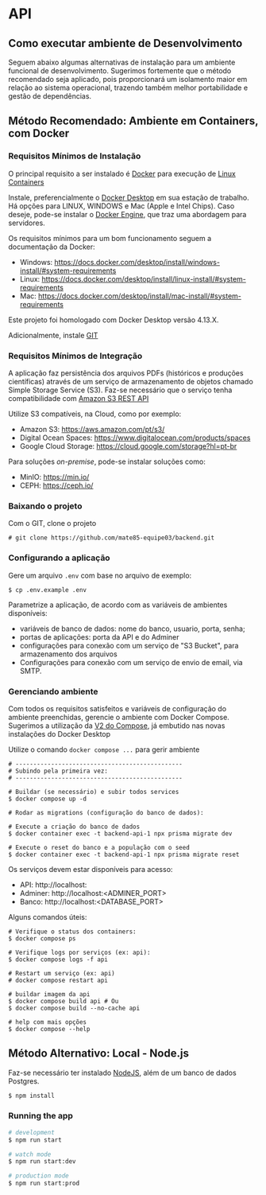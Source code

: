 # API

## Como executar ambiente de Desenvolvimento

Seguem abaixo algumas alternativas de instalação para um ambiente funcional de desenvolvimento. Sugerimos fortemente que o método recomendado seja aplicado, pois proporcionará um isolamento maior em relação ao sistema operacional, trazendo também melhor portabilidade e gestão de dependências.

## Método Recomendado: Ambiente em Containers, com Docker

### Requisitos Mínimos de Instalação

O principal requisito a ser instalado é [Docker](docker.com) para execução de [Linux Containers](https://www.redhat.com/en/topics/containers)

Instale, preferencialmente o [Docker Desktop](https://www.docker.com/products/docker-desktop/) em sua estação de trabalho. Há opções para LINUX, WINDOWS e Mac (Apple e Intel Chips). Caso deseje, pode-se instalar o [Docker Engine](https://docs.docker.com/engine/install/), que traz uma abordagem para servidores. 

Os requisitos mínimos para um bom funcionamento seguem a documentação da Docker:

* Windows: https://docs.docker.com/desktop/install/windows-install/#system-requirements
* Linux: https://docs.docker.com/desktop/install/linux-install/#system-requirements
* Mac: https://docs.docker.com/desktop/install/mac-install/#system-requirements

Este projeto foi homologado com Docker Desktop versão 4.13.X.

Adicionalmente, instale [GIT](https://git-scm.com/downloads)

### Requisitos Mínimos de Integração

A aplicação faz persistência dos arquivos PDFs (históricos e produções científicas) através de um serviço de armazenamento de objetos chamado Simple Storage Service (S3). Faz-se necessário que o serviço tenha compatibilidade com [Amazon S3 REST API](https://docs.aws.amazon.com/AmazonS3/latest/API/Welcome.html)

Utilize S3 compatíveis, na Cloud, como por exemplo:

* Amazon S3: https://aws.amazon.com/pt/s3/
* Digital Ocean Spaces: https://www.digitalocean.com/products/spaces
* Google Cloud Storage: https://cloud.google.com/storage?hl=pt-br

Para soluções *on-premise*, pode-se instalar soluções como:

- MinIO: https://min.io/
- CEPH: https://ceph.io/

### Baixando o projeto

Com o GIT, clone o projeto

```
# git clone https://github.com/mate85-equipe03/backend.git
```

### Configurando a aplicação

Gere um arquivo `.env` com base no arquivo de exemplo: 

```
$ cp .env.example .env
```

Parametrize a aplicação, de acordo com as variáveis de ambientes disponíveis:

* variáveis de banco de dados: nome do banco, usuario, porta, senha;
* portas de aplicações: porta da API e do Adminer
* configurações para conexão com um serviço de "S3 Bucket", para armazenamento dos arquivos
* Configurações para conexão com um serviço de envio de email, via SMTP.

### Gerenciando ambiente

Com todos os requisitos satisfeitos e variáveis de configuração do ambiente preenchidas, gerencie o ambiente com Docker Compose. Sugerimos a utilização da [V2 do Compose](https://docs.docker.com/compose/compose-v2/), já embutido nas novas instalações do Docker Desktop

Utilize o comando `docker compose ...` para gerir ambiente

```
# -----------------------------------------------
# Subindo pela primeira vez:
# -----------------------------------------------

# Buildar (se necessário) e subir todos services
$ docker compose up -d

# Rodar as migrations (configuração do banco de dados):

# Execute a criação do banco de dados
$ docker container exec -t backend-api-1 npx prisma migrate dev

# Execute o reset do banco e a população com o seed
$ docker container exec -t backend-api-1 npx prisma migrate reset

```

Os serviços devem estar disponíveis para acesso:

* API: http://localhost:<ePORT>
* Adminer: http://localhost:<ADMINER_PORT>
* Banco: http://localhost:<DATABASE_PORT>


Alguns comandos úteis:

```
# Verifique o status dos containers:
$ docker compose ps

# Verifique logs por serviços (ex: api):
$ docker compose logs -f api

# Restart um serviço (ex: api)
# docker compose restart api

# buildar imagem da api
$ docker compose build api # Ou
$ docker compose build --no-cache api

# help com mais opções
$ docker compose --help
```

## Método Alternativo: Local - Node.js

Faz-se necessário ter instalado [NodeJS](https://nodejs.org/en/), além de um banco de dados Postgres.

```bash
$ npm install
```

### Running the app

```bash
# development
$ npm run start

# watch mode
$ npm run start:dev

# production mode
$ npm run start:prod
```

